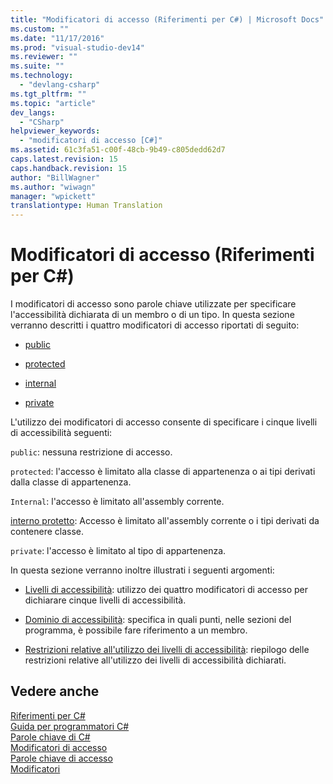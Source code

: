 ```yaml
---
title: "Modificatori di accesso (Riferimenti per C#) | Microsoft Docs"
ms.custom: ""
ms.date: "11/17/2016"
ms.prod: "visual-studio-dev14"
ms.reviewer: ""
ms.suite: ""
ms.technology: 
  - "devlang-csharp"
ms.tgt_pltfrm: ""
ms.topic: "article"
dev_langs: 
  - "CSharp"
helpviewer_keywords: 
  - "modificatori di accesso [C#]"
ms.assetid: 61c3fa51-c00f-48cb-9b49-c805dedd62d7
caps.latest.revision: 15
caps.handback.revision: 15
author: "BillWagner"
ms.author: "wiwagn"
manager: "wpickett"
translationtype: Human Translation
---
```

# Modificatori di accesso (Riferimenti per C#)
I modificatori di accesso sono parole chiave utilizzate per specificare l'accessibilità dichiarata di un membro o di un tipo.  In questa sezione verranno descritti i quattro modificatori di accesso riportati di seguito:  
  
-   [public](../../../csharp/language-reference/keywords/public.md)  
  
-   [protected](../../../csharp/language-reference/keywords/protected.md)  
  
-   [internal](../../../csharp/language-reference/keywords/internal.md)  
  
-   [private](../../../csharp/language-reference/keywords/private.md)  
  
 L'utilizzo dei modificatori di accesso consente di specificare i cinque livelli di accessibilità seguenti:  
  
 `public`: nessuna restrizione di accesso.  
  
 `protected`: l'accesso è limitato alla classe di appartenenza o ai tipi derivati dalla classe di appartenenza.  
  
 `Internal`: l'accesso è limitato all'assembly corrente.  
  
 [interno protetto](../../../csharp/programming-guide/classes-and-structs/access-modifiers.md): Accesso è limitato all'assembly corrente o i tipi derivati da contenere classe.  
  
 `private`: l'accesso è limitato al tipo di appartenenza.  
  
 In questa sezione verranno inoltre illustrati i seguenti argomenti:  
  
-   [Livelli di accessibilità](../../../csharp/language-reference/keywords/accessibility-levels.md): utilizzo dei quattro modificatori di accesso per dichiarare cinque livelli di accessibilità.  
  
-   [Dominio di accessibilità](../../../csharp/language-reference/keywords/accessibility-domain.md): specifica in quali punti, nelle sezioni del programma, è possibile fare riferimento a un membro.  
  
-   [Restrizioni relative all'utilizzo dei livelli di accessibilità](../../../csharp/language-reference/keywords/restrictions-on-using-accessibility-levels.md): riepilogo delle restrizioni relative all'utilizzo dei livelli di accessibilità dichiarati.  
  
## Vedere anche  
 [Riferimenti per C\#](../../../csharp/language-reference/index.md)   
 [Guida per programmatori C\#](../../../csharp/programming-guide/index.md)   
 [Parole chiave di C\#](../../../csharp/language-reference/keywords/index.md)   
 [Modificatori di accesso](../../../csharp/programming-guide/classes-and-structs/access-modifiers.md)   
 [Parole chiave di accesso](../../../csharp/language-reference/keywords/access-keywords.md)   
 [Modificatori](../../../csharp/language-reference/keywords/modifiers.md)